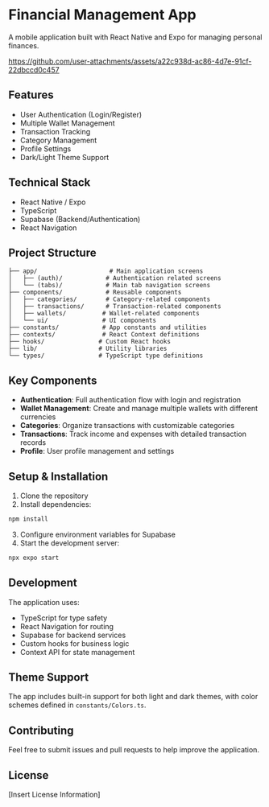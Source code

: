 # Financial Management App
A mobile application built with React Native and Expo for managing personal finances.


https://github.com/user-attachments/assets/a22c938d-ac86-4d7e-91cf-22dbccd0c457


## Features
- User Authentication (Login/Register)
- Multiple Wallet Management
- Transaction Tracking
- Category Management
- Profile Settings
- Dark/Light Theme Support

## Technical Stack
- React Native / Expo
- TypeScript
- Supabase (Backend/Authentication)
- React Navigation

## Project Structure
```
├── app/                    # Main application screens
│   ├── (auth)/            # Authentication related screens
│   └── (tabs)/            # Main tab navigation screens
├── components/            # Reusable components
│   ├── categories/        # Category-related components
│   ├── transactions/      # Transaction-related components
│   ├── wallets/          # Wallet-related components
│   └── ui/               # UI components
├── constants/            # App constants and utilities
├── contexts/             # React Context definitions
├── hooks/               # Custom React hooks
├── lib/                 # Utility libraries
└── types/               # TypeScript type definitions
```

## Key Components
- **Authentication**: Full authentication flow with login and registration
- **Wallet Management**: Create and manage multiple wallets with different currencies
- **Categories**: Organize transactions with customizable categories
- **Transactions**: Track income and expenses with detailed transaction records
- **Profile**: User profile management and settings

## Setup & Installation
1. Clone the repository
2. Install dependencies:
```bash
npm install
```
3. Configure environment variables for Supabase
4. Start the development server:
```bash
npx expo start
```

## Development
The application uses:
- TypeScript for type safety
- React Navigation for routing
- Supabase for backend services
- Custom hooks for business logic
- Context API for state management

## Theme Support
The app includes built-in support for both light and dark themes, with color schemes defined in `constants/Colors.ts`.

## Contributing
Feel free to submit issues and pull requests to help improve the application.

## License
[Insert License Information]
